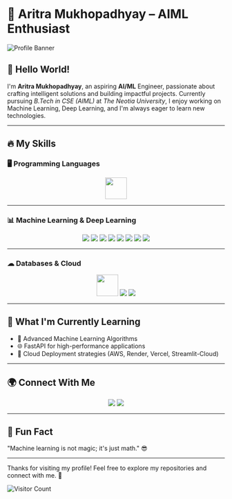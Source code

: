 # 🚀 Aritra Mukhopadhyay – AIML Enthusiast

![Profile Banner](https://img.shields.io/badge/AI%20ML%20Enthusiast-Transforming%20Ideas%20Into%20Reality-blue?style=for-the-badge)

## 👋 Hello World!  

I'm **Aritra Mukhopadhyay**, an aspiring **AI/ML** Engineer, passionate about crafting intelligent solutions and building impactful projects. Currently pursuing *B.Tech in CSE (AIML)* at *The Neotia University*, I enjoy working on Machine Learning, Deep Learning, and I'm always eager to learn new technologies.  

---

## 🔥 My Skills  

### 🖥 Programming Languages  

<p align="center">
  <img src="https://skillicons.dev/icons?i=python,c,java,r" height="50"/>
</p>

---

### 📊 Machine Learning & Deep Learning  

<p align="center">
  <img src="https://img.shields.io/badge/TensorFlow-FF6F00?style=for-the-badge&logo=tensorflow&logoColor=white" />
  <img src="https://img.shields.io/badge/Keras-D00000?style=for-the-badge&logo=keras&logoColor=white" />
  <img src="https://img.shields.io/badge/Scikit--learn-F7931E?style=for-the-badge&logo=scikit-learn&logoColor=white" />
  <img src="https://img.shields.io/badge/Pandas-150458?style=for-the-badge&logo=pandas&logoColor=white" />
  <img src="https://img.shields.io/badge/NumPy-013243?style=for-the-badge&logo=numpy&logoColor=white" />
  <img src="https://img.shields.io/badge/Matplotlib-11557C?style=for-the-badge&logo=plotly&logoColor=white" />
  <img src="https://img.shields.io/badge/Seaborn-009688?style=for-the-badge" />
  <img src="https://img.shields.io/badge/SciPy-8CAAE6?style=for-the-badge&logo=scipy&logoColor=white" />
</p>


---

### ☁ Databases & Cloud  

<p align="center">
  <img src="https://skillicons.dev/icons?i=mysql,aws" height="50"/>
  <img src="https://img.shields.io/badge/Render-46E3B7?style=for-the-badge&logo=render&logoColor=white" />
  <img src="https://img.shields.io/badge/Vercel-000000?style=for-the-badge&logo=vercel&logoColor=white" />
</p>


---

## 🌱 What I'm Currently Learning  

- 🧠 Advanced Machine Learning Algorithms  
- 🌐 FastAPI for high-performance applications  
- 🚀 Cloud Deployment strategies (AWS, Render, Vercel, Streamlit-Cloud)  

---

## 🌍 Connect With Me  

<p align="center">
  <a href="mailto:mukhopadhyayaritra635@gmail.com"><img src="https://img.shields.io/badge/Email-D14836?style=for-the-badge&logo=gmail&logoColor=white" /></a>
  <a href="https://www.linkedin.com/in/aritra-mukhopadhyay-61293730b/"><img src="https://img.shields.io/badge/LinkedIn-blue?style=for-the-badge&logo=linkedin&logoColor=white" /></a>
</p>

---

## 🎯 Fun Fact  

"Machine learning is not magic; it's just math." 😎  

---

Thanks for visiting my profile! Feel free to explore my repositories and connect with me. 🚀

![Visitor Count](https://komarev.com/ghpvc/?username=arpanpramanik2003&color=green)
